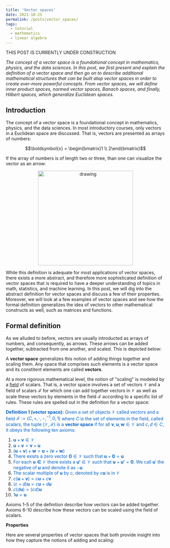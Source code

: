 ```yaml
---
title: 'Vector spaces'
date: 2021-10-25
permalink: /posts/vector_spaces/
tags:
  - tutorial
  - mathematics
  - linear algebra
---
```


THIS POST IS CURRENTLY UNDER CONSTRUCTION

_The concept of a vector space is a foundational concept in mathematics, physics, and the data sciences. In this post, we first present and explain the definition of a vector space and then go on to describe additional mathematical structures that can be built atop vector spaces in order to create ever-more powerful concepts. From vector spaces, we will define inner product spaces, normed vector spaces, Banach spaces, and finally, Hilbert spaces, which generalize Euclidean spaces._

Introduction
------------

The concept of a vector space is a foundational concept in mathematics, physics, and the data sciences. In most introductory courses, only vectors in a Euclidean space are discussed. That is, vectors are presented as arrays of numbers:

$$\boldsymbol{x} = \begin{bmatrix}1 \\ 2\end{bmatrix}$$

If the array of numbers is of length two or three, than one can visualize the vector as an arrow:

<center><img src="https://raw.githubusercontent.com/mbernste/mbernste.github.io/master/images/EuclideanVector.png" alt="drawing" width="300"/></center>

While this definition is adequate for most applications of vector spaces, there exists a more abstract, and therefore more sophisticated definition of vector spaces that is required to have a deeper understanding of topics in math, statistics, and machine learning. In this post, we will dig into the abstract definition for vector spaces and discuss a few of their properties. Moreover, we will look at a few examples of vector spaces and see how the formal definition generalizes the idea of vectors to other mathematical constructs as well, such as matrices and functions.


Formal definition
-----------------

As we alluded to before, vectors are usually introducted as arrays of numbers, and consequently, as arrows. These arrows can be added together, subtracted from one another, and scaled. This is depicted below:

A **vector space** generalizes this notion of adding things together and scaling them. Any space that comprises such elements is a vector space and its constitent elements are called **vectors**.  

At a more rigorous mathematical level, the notion of "scaling" is modeled by a [field](https://en.wikipedia.org/wiki/Field_(mathematics)) of scalars.  That is, a vector space involves a set of vectors $\mathcal{V}$ and a field of scalars $\mathcal{F}$ for which one can add together vectors in $\mathcal{V}$ as well as scale these vectors by elements in the field $\mathcal{F}$ according to a specific list of rules. These rules are spelled out in the definition for a vector space:

<span style="color:#0060C6">**Definition 1 (vector space):** Given a set of objects $\mathcal{V}$ called vectors and a field $\mathcal{F} := (C, +, \cdot, -, ^{-1}, 0, 1)$ where $C$ is the set of elements in the field, called scalars, the tuple $(\mathcal{V}, \mathcal{F})$ is a **vector space** if for all $\boldsymbol{v}, \boldsymbol{u}, \boldsymbol{w} \in \mathcal{V}$ and $c, d \in C$, it obeys the following ten axioms:</span>  

1. <span style="color:#0060C6">$\boldsymbol{u} + \boldsymbol{v} \in \mathcal{V}$</span>
2. <span style="color:#0060C6">$\boldsymbol{u} + \boldsymbol{v} = \boldsymbol{v} + \boldsymbol{u}$</span>
3. <span style="color:#0060C6">$(\boldsymbol{u} + \boldsymbol{v}) + \boldsymbol{w} = \boldsymbol{u} + (\boldsymbol{v} + \boldsymbol{w})$</span> 
4. <span style="color:#0060C6">There exists a zero vector $\boldsymbol{0} \in \mathcal{V}$ such that $\boldsymbol{u} + \boldsymbol{0} = \boldsymbol{u}$</span>
5. <span style="color:#0060C6">For each $\boldsymbol{u \in \mathcal{V}}$ there exists a $\boldsymbol{u'} \in \mathcal{V}$ such that $\boldsymbol{u} + \boldsymbol{u'} = \boldsymbol{0}$.  We call $\boldsymbol{u}'$ the negative of $\boldsymbol{u}$ and denote it as $-\boldsymbol{u}$</span>
6. <span style="color:#0060C6">The scalar multiple of $\boldsymbol{u}$ by $c$, denoted by $c\boldsymbol{u}$ is in $\mathcal{V}$</span>
7. <span style="color:#0060C6">$c(\boldsymbol{u} + \boldsymbol{v}) = c\boldsymbol{u} + c\boldsymbol{v}$</span>
8. <span style="color:#0060C6">$(c + d)\boldsymbol{u} = c\boldsymbol{u} + d\boldsymbol{u}$</span>
9. <span style="color:#0060C6">$c(d\boldsymbol{u}) = (cd)\boldsymbol{u}$</span>
10. <span style="color:#0060C6">$1\boldsymbol{u} = \boldsymbol{u}$</span>

Axioms 1-5 of the definition describe how vectors can be added together. Axioms 6-10 describe how these vectors can be scaled using the field of scalars.

**Properties**

Here are several properties of vector spaces that both provide insight into how they capture the notions of adding and scaling:




